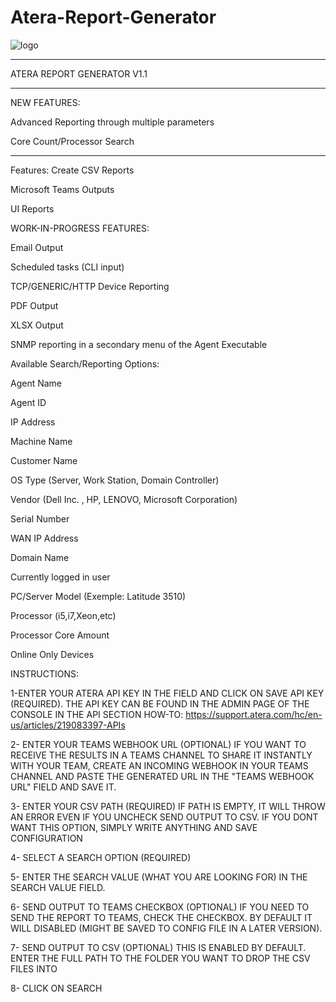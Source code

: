 # Atera-Report-Generator
![logo](https://github.com/infovirtuel/Atera-Report-Generator/assets/134888924/d1613878-09f1-49d7-a207-8c77a85c4cdf)
*****************
ATERA REPORT GENERATOR V1.1
*****************
NEW FEATURES:

Advanced Reporting through multiple parameters

Core Count/Processor Search
*****************
Features:
Create CSV Reports

Microsoft Teams Outputs

UI Reports

WORK-IN-PROGRESS FEATURES:

Email Output

Scheduled tasks (CLI input)

TCP/GENERIC/HTTP Device Reporting

PDF Output

XLSX Output

SNMP reporting in a secondary menu of the Agent Executable


Available Search/Reporting Options:

Agent Name

Agent ID

IP Address

Machine Name

Customer Name

OS Type (Server, Work Station, Domain Controller)

Vendor (Dell Inc. , HP, LENOVO, Microsoft Corporation)

Serial Number

WAN IP Address

Domain Name

Currently logged in user

PC/Server Model (Exemple: Latitude 3510)

Processor (i5,i7,Xeon,etc)

Processor Core Amount 

Online Only Devices


INSTRUCTIONS:

1-ENTER YOUR ATERA API KEY IN THE FIELD AND CLICK ON SAVE API KEY (REQUIRED).
THE API KEY CAN BE FOUND IN THE ADMIN PAGE OF THE CONSOLE IN THE API SECTION
HOW-TO: https://support.atera.com/hc/en-us/articles/219083397-APIs

2- ENTER YOUR TEAMS WEBHOOK URL (OPTIONAL)
IF YOU WANT TO RECEIVE THE RESULTS IN A TEAMS CHANNEL TO SHARE IT INSTANTLY WITH YOUR TEAM,
CREATE AN INCOMING WEBHOOK IN YOUR TEAMS CHANNEL AND PASTE THE GENERATED URL IN THE "TEAMS WEBHOOK URL" FIELD AND SAVE IT.

3- ENTER YOUR CSV PATH (REQUIRED)
IF PATH IS EMPTY, IT WILL THROW AN ERROR EVEN IF YOU UNCHECK SEND OUTPUT TO CSV. IF YOU DONT WANT THIS OPTION, SIMPLY
WRITE ANYTHING AND SAVE CONFIGURATION


4- SELECT A SEARCH OPTION (REQUIRED)

5- ENTER THE SEARCH VALUE (WHAT YOU ARE LOOKING FOR) IN THE SEARCH VALUE FIELD.

6- SEND OUTPUT TO TEAMS CHECKBOX (OPTIONAL)
IF YOU NEED TO SEND THE REPORT TO TEAMS, CHECK THE CHECKBOX. BY DEFAULT IT WILL DISABLED (MIGHT BE SAVED TO CONFIG FILE IN A LATER VERSION).

7- SEND OUTPUT TO CSV (OPTIONAL)
THIS IS ENABLED BY DEFAULT. ENTER THE FULL PATH TO THE FOLDER YOU WANT TO DROP THE CSV FILES INTO

8- CLICK ON SEARCH
